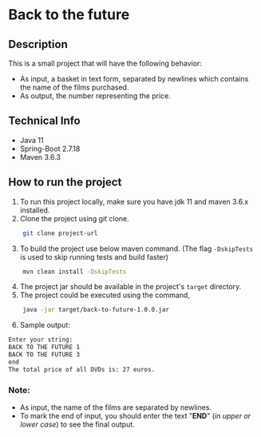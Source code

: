 # Back to the future

## Description
This is a small project that will have the following behavior:
- As input, a basket in text form, separated by newlines which contains the name of the films purchased.
- As output, the number representing the price.

## Technical Info
- Java 11
- Spring-Boot 2.7.18
- Maven 3.6.3

## How to run the project
1. To run this project locally, make sure you have jdk 11 and maven 3.6.x installed.
2. Clone the project using git clone.
```bash
    git clone project-url
```
3. To build the project use below maven command.
   (The flag ```-DskipTests``` is used to skip running tests and build faster)
```bash
    mvn clean install -DskipTests
```
4. The project jar should be available in the project's ```target``` directory.
5. The project could be executed using the command,
```bash
    java -jar target/back-to-future-1.0.0.jar
```
6. Sample output:
```bash
Enter your string:
BACK TO THE FUTURE 1
BACK TO THE FUTURE 3
end
The total price of all DVDs is: 27 euros.
```
### Note: 
* As input, the name of the films are separated by newlines. 
* To mark the end of input, you should enter the text "**END**" (_in upper or lower case_) to see the final output.
